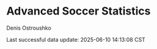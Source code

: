 # Advanced Soccer Statistics
Denis Ostroushko

<!-- gfm -->

Last successful data update: 2025-06-10 14:13:08 CST
